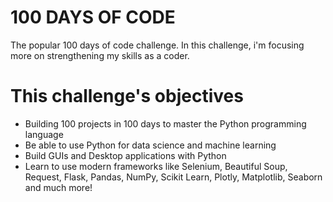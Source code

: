 # 100 DAYS OF CODE
The popular 100 days of code challenge. In this challenge, i'm focusing more on strengthening my skills as a coder.

# This challenge's objectives
* Building 100 projects in 100 days to master the Python programming language
* Be able to use Python for data science and machine learning
* Build GUIs and Desktop applications with Python
* Learn to use modern frameworks like Selenium, Beautiful Soup, Request, Flask, Pandas, NumPy, Scikit Learn, Plotly, Matplotlib, Seaborn and much more!
